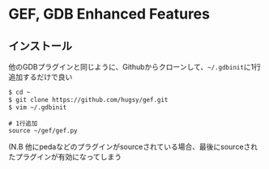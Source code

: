 <!-- TITLE: Gef -->
<!-- SUBTITLE: A quick summary of Gef -->

# GEF, GDB Enhanced Features

## インストール

他のGDBプラグインと同じように、Githubからクローンして、`~/.gdbinit`に1行追加するだけで良い

```sh
$ cd ~
$ git clone https://github.com/hugsy/gef.git
$ vim ~/.gdbinit
```

```vim
# 1行追加
source ~/gef/gef.py
```

(N.B 他にpedaなどのプラグインがsourceされている場合、最後にsourceされたプラグインが有効になってしまう